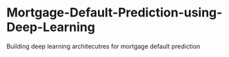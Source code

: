 # Mortgage-Default-Prediction-using-Deep-Learning

Building deep learning architecutres for mortgage default prediction
